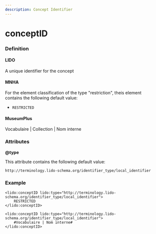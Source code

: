 ```yaml
---
description: Concept Identifier
---
```


# conceptID

### Definition

#### LIDO

A unique identifier for the concept

#### MNHA

For the element classification of the type "restriction", theis element contains the following default value:

* `RESTRICTED`

#### MuseumPlus

Vocabulaire | Collection | Nom interne

### Attributes

**@type**

This attribute contains the following default value:

`http://terminology.lido-schema.org/identifier_type/local_identifier`

### Example

```markup
<lido:conceptID lido:type="http://terminology.lido-schema.org/identifier_type/local_identifier">
    RESTRICTED
</lido:conceptID>
```

```markup
<lido:conceptID lido:type="http://terminology.lido-schema.org/identifier_type/local_identifier">
    #Vocabulaire | Nom interne#
</lido:conceptID>
```
